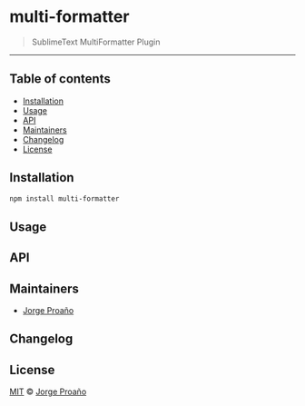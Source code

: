 # multi-formatter

> SublimeText MultiFormatter Plugin

---

## Table of contents

-   [Installation](#installation)
-   [Usage](#usage)
-   [API](#api)
-   [Maintainers](#maintainers)
-   [Changelog](#changelog)
-   [License](#license)

## Installation

```sh
npm install multi-formatter
```

## Usage

## API

## Maintainers

-   [Jorge Proaño](https://www.hidden-node-problem.com)

## Changelog

## License

[MIT](LICENSE) © [Jorge Proaño](https://www.hidden-node-problem.com)
